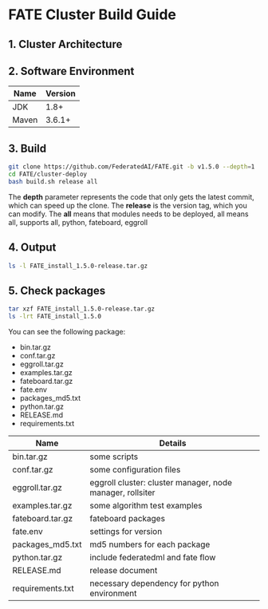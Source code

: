 

#                      **FATE Cluster Build Guide**

## 1. Cluster Architecture

## 2. Software Environment

| Name         | Version | 
| -------------| --------|
| JDK          | 1.8+    |
| Maven        | 3.6.1+  |

## 3. Build
```bash
git clone https://github.com/FederatedAI/FATE.git -b v1.5.0 --depth=1
cd FATE/cluster-deploy
bash build.sh release all
```
The **depth** parameter represents the code that only gets the latest commit, which can speed up the clone.
The **release** is the version tag, which you can modify.
The **all** means that modules needs to be deployed, all means all, supports all, python, fateboard, eggroll

## 4. Output
```bash
ls -l FATE_install_1.5.0-release.tar.gz
```

## 5. Check packages
```bash
tar xzf FATE_install_1.5.0-release.tar.gz
ls -lrt FATE_install_1.5.0
```
You can see the following package:
- bin.tar.gz
- conf.tar.gz
- eggroll.tar.gz
- examples.tar.gz
- fateboard.tar.gz
- fate.env
- packages_md5.txt
- python.tar.gz
- RELEASE.md
- requirements.txt

| Name         | Details| 
| -------------| --------|
| bin.tar.gz   | some scripts|
| conf.tar.gz   | some configuration files|
| eggroll.tar.gz | eggroll cluster: cluster manager, node manager, rollsiter  |
| examples.tar.gz | some algorithm test examples|
| fateboard.tar.gz | fateboard packages|
| fate.env | settings for version|
| packages_md5.txt | md5 numbers for each package|
| python.tar.gz | include federatedml and fate flow|
| RELEASE.md | release document|
| requirements.txt | necessary dependency for python environment|
